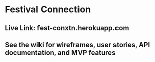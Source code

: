 # Festival Connection

## Live Link: fest-conxtn.herokuapp.com

## See the wiki for wireframes, user stories, API documentation, and MVP features
